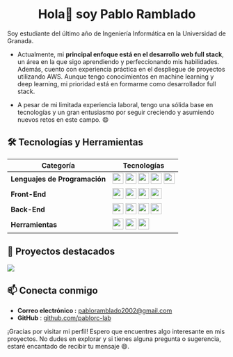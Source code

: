 <h1 align="center">Hola👋 soy Pablo Ramblado</h1>

Soy estudiante del último año de Ingeniería Informática en la Universidad de Granada.  

- Actualmente, mi **principal enfoque está en el desarrollo web full stack**, un área en la que sigo aprendiendo y perfeccionando mis habilidades. Además, cuento con experiencia práctica en el despliegue de proyectos utilizando AWS. Aunque tengo conocimientos en machine learning y deep learning, mi prioridad está en formarme como desarrollador full stack.  

- A pesar de mi limitada experiencia laboral, tengo una sólida base en tecnologías y un gran entusiasmo por seguir creciendo y asumiendo nuevos retos en este campo. 😄

## 🛠️ Tecnologías y Herramientas
| Categoría               | Tecnologías                                                                                                                |
|-------------------------|----------------------------------------------------------------------------------------------------------------------------|
| **Lenguajes de Programación** | <img src="https://img.shields.io/badge/JavaScript-F7DF1E?logo=javascript&logoColor=000" height="25" width="auto"> <img src="https://img.shields.io/badge/Java-%23ED8B00.svg?logo=openjdk&logoColor=white" height="25" width="auto"> <img src="https://img.shields.io/badge/Python-3776AB?logo=python&logoColor=fff" height="25" width="auto"> <img src="https://img.shields.io/badge/php-%23777BB4.svg?&logo=php&logoColor=white" height="25" width="auto"> <img src="https://img.shields.io/badge/C++-%2300599C.svg?logo=c%2B%2B&logoColor=white" height="25" width="auto"> |
| **Front-End**            | <img src="https://img.shields.io/badge/React-%2320232a.svg?logo=react&logoColor=%2361DAFB)" height="25" width="auto">  <img src="https://img.shields.io/badge/HTML-%23E34F26.svg?logo=html5&logoColor=white" height="25" width="auto"> <img src="https://img.shields.io/badge/CSS-1572B6?logo=css3&logoColor=fff" height="25" width="auto">  <img src="https://img.shields.io/badge/Tailwind%20CSS-%2338B2AC.svg?logo=tailwind-css&logoColor=white" height="25" width="auto"> |
| **Back-End**             | <img src="https://img.shields.io/badge/Spring%20Boot-6DB33F?logo=springboot&logoColor=fff" height="25" width="auto"> <img src="https://img.shields.io/badge/MySQL-4479A1?logo=mysql&logoColor=fff" height="25" width="auto"> <img src="https://img.shields.io/badge/SQLite-%2307405e.svg?logo=sqlite&logoColor=white" height="25" width="auto"> <img src="https://img.shields.io/badge/MongoDB-%234ea94b.svg?logo=mongodb&logoColor=white" height="25" width="auto"> |
| **Herramientas**         | <img src="https://img.shields.io/badge/Git-F05032?logo=git&logoColor=fff" height="25" width="auto"> <img src="https://img.shields.io/badge/GitHub-%23121011.svg?logo=github&logoColor=white" height="25" width="auto"> <img src="https://img.shields.io/badge/Linux-FCC624?logo=linux&logoColor=black" height="25" width="auto"> |

## 🌱 Proyectos destacados
[![](https://github-readme-stats.vercel.app/api/pin/?username=pablorc-lab&repo=princ_act&bg_color=1e1d22&title_color=fff&text_color=fff)](https://github.com/pablorc-lab/princ_act)

## 📫 Conecta conmigo
- **Correo electrónico :** [pabloramblado2002@gmail.com](mailto:pabloramblado2002@gmail.com)
- **GitHub** : [github.com/pablorc-lab](https://github.com/pablorc-lab)

¡Gracias por visitar mi perfil! Espero que encuentres algo interesante en mis proyectos. No dudes en explorar y si tienes alguna pregunta o sugerencia, estaré encantado de recibir tu mensaje 😄.

